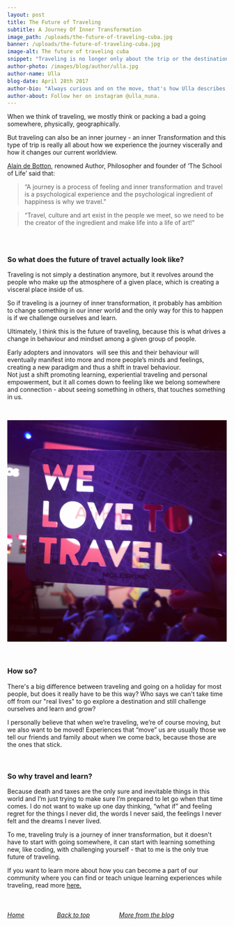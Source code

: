 ```yaml
---
layout: post
title: The Future of Traveling
subtitle: A Journey Of Inner Transformation
image_path: /uploads/the-future-of-traveling-cuba.jpg
banner: /uploads/the-future-of-traveling-cuba.jpg
image-alt: The future of traveling cuba
snippet: "Traveling is no longer only about the trip or the destination - it's about how we experience."
author-photo: /images/blog/author/ulla.jpg
author-name: Ulla
blog-date: April 28th 2017
author-bio: "Always curious and on the move, that's how Ulla describes herself. She is a passionate traveler and digital nomad and also the founder of Learn With Locals."
author-about: Follow her on instagram @ulla_nuna.
---
```



When we think of traveling, we mostly think or packing a bad a going somewhere, physically, geographically.

But traveling can also be an inner journey - an inner Transformation and this type of trip is really all about how we experience the journey viscerally and how it changes our current worldview.

[Alain de Botton](http://alaindebotton.com/), renowned Author, Philosopher and founder of ‘The School of Life’ said that:

> “A journey is a process of feeling and inner transformation  and travel is a psychological experience and the psychological ingredient of happiness is why we travel.”

> “Travel, culture and art exist in the people we meet, so we need to be the creator of the ingredient and make life into a life of art!”

### &nbsp;

### So what does the future of travel actually look like?

Traveling is not simply a destination anymore, but it revolves around the people who make up the atmosphere of a given place, which is creating a visceral place inside of us.

So if traveling is a journey of inner transformation, it probably has ambition to change something in our inner world and the only way for this to happen is if we challenge ourselves and learn.

Ultimately, I think this is the future of traveling, because this is what drives a change in behaviour and mindset among a given group of people.

Early adopters and innovators &nbsp;will see this and their behaviour will eventually manifest into more and more people’s minds and feelings, creating a new paradigm and thus a shift in travel behaviour.
<br>Not just a shift promoting learning, experiential traveling and personal empowerment, but it all comes down to feeling like we belong somewhere and connection - about seeing something in others, that touches something in us.

&nbsp;

![](/uploads/versions/we-love-to-travel---x----1520-1530x---.png)

&nbsp;

### How so?

There's a big difference between traveling and going on a holiday for most people, but does it really have to be this way? Who says we can't take time off from our "real lives" to go explore a destination and still challenge ourselves and learn and grow?

I personally believe that when we’re traveling, we’re of course moving, but we also want to be moved! Experiences that “move” us are usually those we tell our friends and family about when we come back, because those are the ones that stick.

&nbsp;

### So why travel and learn?

Because death and taxes are the only sure and inevitable things in this world and I’m just trying to make sure I’m prepared to let go when that time comes. I do not want to wake up one day thinking, “what if” and feeling regret for the things I never did, the words I never said, the feelings I never felt and the dreams I never lived.

To me, traveling truly is a journey of inner transformation, but it doesn't have to start with going somewhere, it can start with learning something new, like coding, with challenging yourself - that to me is the only true future of traveling.

If you want to learn more about how you can become a part of our community where you can find or teach unique learning experiences while traveling, read more [here.](/signup.html)

&nbsp;

###### [Home](/)&nbsp; &nbsp; &nbsp; &nbsp; &nbsp; &nbsp; &nbsp; &nbsp; &nbsp; &nbsp;[Back to top](/2017/04/28/the-future-of-traveling.html)&nbsp;&nbsp; &nbsp; &nbsp; &nbsp; &nbsp; &nbsp; &nbsp; &nbsp;&nbsp;[More from the blog](/blog.html)